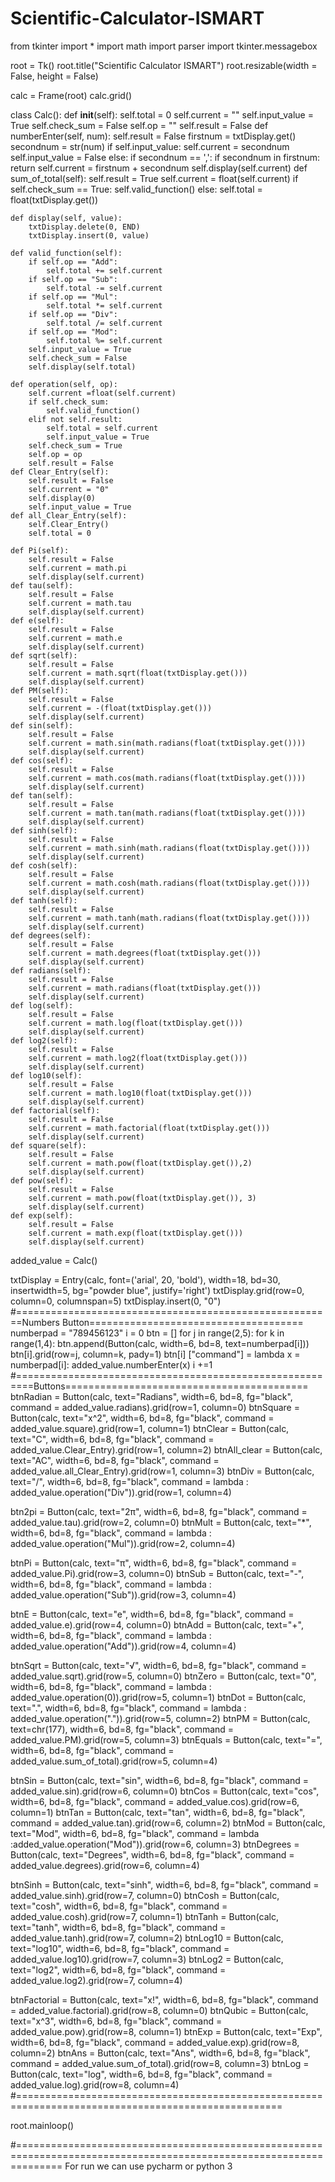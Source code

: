 # Scientific-Calculator-ISMART
from tkinter import *
import math
import parser
import tkinter.messagebox


root = Tk()
root.title("Scientific Calculator ISMART")
root.resizable(width = False, height = False)

calc = Frame(root)
calc.grid()

class Calc():
    def __init__(self):
        self.total = 0
        self.current = ""
        self.input_value = True
        self.check_sum = False
        self.op = ""
        self.result = False
    def numberEnter(self, num):
        self.result = False
        firstnum = txtDisplay.get()
        secondnum = str(num)
        if self.input_value:
            self.current = secondnum
            self.input_value = False
        else:
            if secondnum == ',':
                if secondnum in firstnum:
                    return
            self.current = firstnum + secondnum
        self.display(self.current)
    def sum_of_total(self):
        self.result = True
        self.current = float(self.current)
        if self.check_sum == True:
            self.valid_function()
        else:
            self.total = float(txtDisplay.get())

    def display(self, value):
        txtDisplay.delete(0, END)
        txtDisplay.insert(0, value)

    def valid_function(self):
        if self.op == "Add":
            self.total += self.current
        if self.op == "Sub":
            self.total -= self.current
        if self.op == "Mul":
            self.total *= self.current
        if self.op == "Div":
            self.total /= self.current
        if self.op == "Mod":
            self.total %= self.current
        self.input_value = True
        self.check_sum = False
        self.display(self.total)

    def operation(self, op):
        self.current =float(self.current)
        if self.check_sum:
            self.valid_function()
        elif not self.result:
            self.total = self.current
            self.input_value = True
        self.check_sum = True
        self.op = op
        self.result = False
    def Clear_Entry(self):
        self.result = False
        self.current = "0"
        self.display(0)
        self.input_value = True
    def all_Clear_Entry(self):
        self.Clear_Entry()
        self.total = 0

    def Pi(self):
        self.result = False
        self.current = math.pi
        self.display(self.current)
    def tau(self):
        self.result = False
        self.current = math.tau
        self.display(self.current)
    def e(self):
        self.result = False
        self.current = math.e
        self.display(self.current)
    def sqrt(self):
        self.result = False
        self.current = math.sqrt(float(txtDisplay.get()))
        self.display(self.current)
    def PM(self):
        self.result = False
        self.current = -(float(txtDisplay.get()))
        self.display(self.current)
    def sin(self):
        self.result = False
        self.current = math.sin(math.radians(float(txtDisplay.get())))
        self.display(self.current)
    def cos(self):
        self.result = False
        self.current = math.cos(math.radians(float(txtDisplay.get())))
        self.display(self.current)
    def tan(self):
        self.result = False
        self.current = math.tan(math.radians(float(txtDisplay.get())))
        self.display(self.current)
    def sinh(self):
        self.result = False
        self.current = math.sinh(math.radians(float(txtDisplay.get())))
        self.display(self.current)
    def cosh(self):
        self.result = False
        self.current = math.cosh(math.radians(float(txtDisplay.get())))
        self.display(self.current)
    def tanh(self):
        self.result = False
        self.current = math.tanh(math.radians(float(txtDisplay.get())))
        self.display(self.current)
    def degrees(self):
        self.result = False
        self.current = math.degrees(float(txtDisplay.get()))
        self.display(self.current)
    def radians(self):
        self.result = False
        self.current = math.radians(float(txtDisplay.get()))
        self.display(self.current)
    def log(self):
        self.result = False
        self.current = math.log(float(txtDisplay.get()))
        self.display(self.current)
    def log2(self):
        self.result = False
        self.current = math.log2(float(txtDisplay.get()))
        self.display(self.current)
    def log10(self):
        self.result = False
        self.current = math.log10(float(txtDisplay.get()))
        self.display(self.current)
    def factorial(self):
        self.result = False
        self.current = math.factorial(float(txtDisplay.get()))
        self.display(self.current)
    def square(self):
        self.result = False
        self.current = math.pow(float(txtDisplay.get()),2)
        self.display(self.current)
    def pow(self):
        self.result = False
        self.current = math.pow(float(txtDisplay.get()), 3)
        self.display(self.current)
    def exp(self):
        self.result = False
        self.current = math.exp(float(txtDisplay.get()))
        self.display(self.current)


added_value = Calc()

txtDisplay = Entry(calc, font=('arial', 20, 'bold'), width=18, bd=30, insertwidth=5, bg="powder blue", justify='right')
txtDisplay.grid(row=0, column=0, columnspan=5)
txtDisplay.insert(0, "0")
#=======================================================Numbers Button=====================================
numberpad = "789456123"
i = 0
btn = []
for j in range(2,5):
    for k in range(1,4):
        btn.append(Button(calc, width=6, bd=8, text=numberpad[i]))
        btn[i].grid(row=j, column=k, pady=1)
        btn[i] ["command"] = lambda x = numberpad[i]: added_value.numberEnter(x)
        i +=1
#=========================================================Buttons==========================================
btnRadian = Button(calc, text="Radians", width=6, bd=8, fg="black", command = added_value.radians).grid(row=1, column=0)
btnSquare = Button(calc, text="x^2", width=6, bd=8, fg="black", command = added_value.square).grid(row=1, column=1)
btnClear = Button(calc, text="C", width=6, bd=8, fg="black", command = added_value.Clear_Entry).grid(row=1, column=2)
btnAll_clear = Button(calc, text="AC", width=6, bd=8, fg="black", command = added_value.all_Clear_Entry).grid(row=1, column=3)
btnDiv = Button(calc, text="/", width=6, bd=8, fg="black", command = lambda : added_value.operation("Div")).grid(row=1, column=4)

btn2pi = Button(calc, text="2π", width=6, bd=8, fg="black", command = added_value.tau).grid(row=2, column=0)
btnMult = Button(calc, text="*", width=6, bd=8, fg="black", command = lambda : added_value.operation("Mul")).grid(row=2, column=4)

btnPi = Button(calc, text="π", width=6, bd=8, fg="black", command = added_value.Pi).grid(row=3, column=0)
btnSub = Button(calc, text="-", width=6, bd=8, fg="black", command = lambda : added_value.operation("Sub")).grid(row=3, column=4)

btnE = Button(calc, text="e", width=6, bd=8, fg="black", command = added_value.e).grid(row=4, column=0)
btnAdd = Button(calc, text="+", width=6, bd=8, fg="black", command = lambda : added_value.operation("Add")).grid(row=4, column=4)

btnSqrt = Button(calc, text="√", width=6, bd=8, fg="black", command = added_value.sqrt).grid(row=5, column=0)
btnZero = Button(calc, text="0", width=6, bd=8, fg="black", command = lambda : added_value.operation(0)).grid(row=5, column=1)
btnDot = Button(calc, text=".", width=6, bd=8, fg="black", command = lambda : added_value.operation(".")).grid(row=5, column=2)
btnPM = Button(calc, text=chr(177), width=6, bd=8, fg="black", command = added_value.PM).grid(row=5, column=3)
btnEquals = Button(calc, text="=", width=6, bd=8, fg="black", command = added_value.sum_of_total).grid(row=5, column=4)

btnSin = Button(calc, text="sin", width=6, bd=8, fg="black", command = added_value.sin).grid(row=6, column=0)
btnCos = Button(calc, text="cos", width=6, bd=8, fg="black", command = added_value.cos).grid(row=6, column=1)
btnTan = Button(calc, text="tan", width=6, bd=8, fg="black", command = added_value.tan).grid(row=6, column=2)
btnMod = Button(calc, text="Mod", width=6, bd=8, fg="black", command = lambda :added_value.operation("Mod")).grid(row=6, column=3)
btnDegrees = Button(calc, text="Degrees", width=6, bd=8, fg="black", command = added_value.degrees).grid(row=6, column=4)

btnSinh = Button(calc, text="sinh", width=6, bd=8, fg="black", command = added_value.sinh).grid(row=7, column=0)
btnCosh = Button(calc, text="cosh", width=6, bd=8, fg="black", command = added_value.cosh).grid(row=7, column=1)
btnTanh = Button(calc, text="tanh", width=6, bd=8, fg="black", command = added_value.tanh).grid(row=7, column=2)
btnLog10 = Button(calc, text="log10", width=6, bd=8, fg="black", command = added_value.log10).grid(row=7, column=3)
btnLog2 = Button(calc, text="log2", width=6, bd=8, fg="black", command = added_value.log2).grid(row=7, column=4)

btnFactorial = Button(calc, text="x!", width=6, bd=8, fg="black", command = added_value.factorial).grid(row=8, column=0)
btnQubic = Button(calc, text="x^3", width=6, bd=8, fg="black", command = added_value.pow).grid(row=8, column=1)
btnExp = Button(calc, text="Exp", width=6, bd=8, fg="black", command = added_value.exp).grid(row=8, column=2)
btnAns = Button(calc, text="Ans", width=6, bd=8, fg="black", command = added_value.sum_of_total).grid(row=8, column=3)
btnLog = Button(calc, text="log", width=6, bd=8, fg="black", command = added_value.log).grid(row=8, column=4)
#====================================================================================================


root.mainloop()

#====================================================================================================================
For run we can use pycharm or python 3
